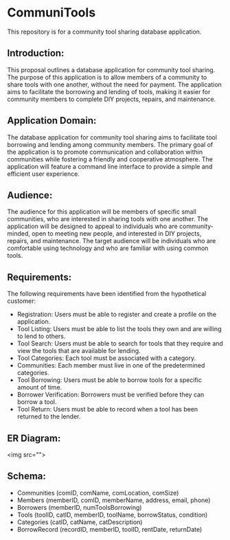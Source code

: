 <h1>CommuniTools</h1>

<p>This repository is for a community tool sharing database application.</p>

<h2>Introduction:</h2>
<p>This proposal outlines a database application for community tool sharing. The purpose of this application is to allow members of a community to share tools with one another, without the need for payment. The application aims to facilitate the borrowing and lending of tools, making it easier for community members to complete DIY projects, repairs, and maintenance.</p>

<h2>Application Domain:</h2>

<p>The database application for community tool sharing aims to facilitate tool borrowing and lending among community members. The primary goal of the application is to promote communication and collaboration within communities while fostering a friendly and cooperative atmosphere. The application will feature a command line interface to provide a simple and efficient user experience.</p>

<h2>Audience:</h2>

<p>The audience for this application will be members of specific small communities, who are interested in sharing tools with one another. The application will be designed to appeal to individuals who are community-minded, open to meeting new people, and interested in DIY projects, repairs, and maintenance. The target audience will be individuals who are comfortable using technology and who are familiar with using common tools.</p>

<h2>Requirements:</h2>

<p>The following requirements have been identified from the hypothetical customer:</p>

<ul><li>Registration: Users must be able to register and create a profile on the application.</li>
<li>Tool Listing: Users must be able to list the tools they own and are willing to lend to others.</li>
<li>Tool Search: Users must be able to search for tools that they require and view the tools that are available for lending.</li>
<li>Tool Categories: Each tool must be associated with a category.</li>
<li>Communities: Each member must live in one of the predetermined categories.</li>
<li>Tool Borrowing: Users must be able to borrow tools for a specific amount of time.</li>
<li>Borrower Verification: Borrowers must be verified before they can borrow a tool.</li>
<li>Tool Return: Users must be able to record when a tool has been returned to the lender.</li>
</ul>

<h2>ER Diagram:</h2>

&lt;img src=""&gt;

<h2>Schema:</h2>

<ul>
<li>Communities (comID, comName, comLocation, comSize)</li>
<li>Members (memberID, comID, memberName, address, email, phone)</li>
<li>Borrowers (memberID, numToolsBorrowing)</li>
<li>Tools (toolID, catID, memberID, toolName, borrowStatus, condition)</li>
<li>Categories (catID, catName, catDescription)</li>
<li>BorrowRecord (recordID, memberID, toolID, rentDate, returnDate)</li>
</ul>

